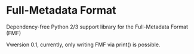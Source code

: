 # Full-Metadata Format
Dependency-free Python 2/3 support library for the Full-Metadata Format (FMF)

Vwersion 0.1, currently, only writing FMF via print() is possible.

